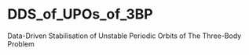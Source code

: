 # DDS_of_UPOs_of_3BP
Data-Driven Stabilisation of Unstable Periodic Orbits of The Three-Body Problem
